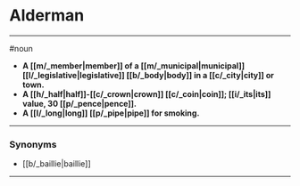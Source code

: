 # Alderman
---
#noun
- **A [[m/_member|member]] of a [[m/_municipal|municipal]] [[l/_legislative|legislative]] [[b/_body|body]] in a [[c/_city|city]] or town.**
- **A [[h/_half|half]]-[[c/_crown|crown]] [[c/_coin|coin]]; [[i/_its|its]] value, 30 [[p/_pence|pence]].**
- **A [[l/_long|long]] [[p/_pipe|pipe]] for smoking.**
---
### Synonyms
- [[b/_baillie|baillie]]
---
